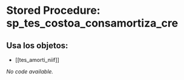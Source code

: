 # Stored Procedure: sp_tes_costoa_consamortiza_cre

## Usa los objetos:
- [[tes_amorti_niif]]

*No code available.*

